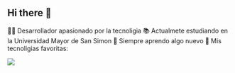## Hi there 👋
👨‍💻 Desarrollador apasionado por la tecnoligia
📚 Actualmete estudiando en la Universidad Mayor de San Simon
🌱 Siempre aprendo algo nuevo
🚀 Mis tecnoligias favoritas:
<div align="left">
  <img src="https://w7.pngwing.com/pngs/685/975/png-transparent-postgresql-original-logo-icon-thumbnail.png"/>
</div>
<!--
**DavidHuancaLedezma/DavidHuancaLedezma** is a ✨ _special_ ✨ repository because its `README.md` (this file) appears on your GitHub profile.

Here are some ideas to get you started:

- 🔭 I’m currently working on ...
- 🌱 I’m currently learning ...
- 👯 I’m looking to collaborate on ...
- 🤔 I’m looking for help with ...
- 💬 Ask me about ...
- 📫 How to reach me: ...
- 😄 Pronouns: ...
- ⚡ Fun fact: ...
-->
